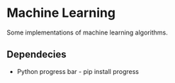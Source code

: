 # Machine Learning

Some implementations of machine learning algorithms.

## Dependecies
* Python progress bar - pip install progress